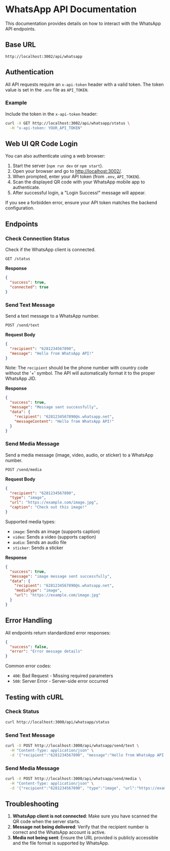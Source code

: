 # WhatsApp API Documentation

This documentation provides details on how to interact with the WhatsApp API endpoints.

## Base URL

```
http://localhost:3002/api/whatsapp
```

## Authentication

All API requests require an `x-api-token` header with a valid token. The token value is set in the `.env` file as `API_TOKEN`.

### Example

Include the token in the `x-api-token` header:

```bash
curl -X GET http://localhost:3002/api/whatsapp/status \
  -H "x-api-token: YOUR_API_TOKEN"
```

## Web UI QR Code Login

You can also authenticate using a web browser:

1. Start the server (`npm run dev` or `npm start`).
2. Open your browser and go to [http://localhost:3002/](http://localhost:3002/).
3. When prompted, enter your API token (from `.env`, `API_TOKEN`).
4. Scan the displayed QR code with your WhatsApp mobile app to authenticate.
5. After successful login, a "Login Success!" message will appear.

If you see a forbidden error, ensure your API token matches the backend configuration.

## Endpoints

### Check Connection Status

Check if the WhatsApp client is connected.

```
GET /status
```

**Response**

```json
{
  "success": true,
  "connected": true
}
```

### Send Text Message

Send a text message to a WhatsApp number.

```
POST /send/text
```

**Request Body**

```json
{
  "recipient": "6281234567890",
  "message": "Hello from WhatsApp API!"
}
```

Note: The `recipient` should be the phone number with country code without the '+' symbol. The API will automatically format it to the proper WhatsApp JID.

**Response**

```json
{
  "success": true,
  "message": "Message sent successfully",
  "data": {
    "recipient": "6281234567890@s.whatsapp.net",
    "messageContent": "Hello from WhatsApp API!"
  }
}
```

### Send Media Message

Send a media message (image, video, audio, or sticker) to a WhatsApp number.

```
POST /send/media
```

**Request Body**

```json
{
  "recipient": "6281234567890",
  "type": "image",
  "url": "https://example.com/image.jpg",
  "caption": "Check out this image!"
}
```

Supported media types:
- `image`: Sends an image (supports caption)
- `video`: Sends a video (supports caption)
- `audio`: Sends an audio file
- `sticker`: Sends a sticker

**Response**

```json
{
  "success": true,
  "message": "image message sent successfully",
  "data": {
    "recipient": "6281234567890@s.whatsapp.net",
    "mediaType": "image",
    "url": "https://example.com/image.jpg"
  }
}
```

## Error Handling

All endpoints return standardized error responses:

```json
{
  "success": false,
  "error": "Error message details"
}
```

Common error codes:
- `400`: Bad Request - Missing required parameters
- `500`: Server Error - Server-side error occurred

## Testing with cURL

### Check Status

```bash
curl http://localhost:3000/api/whatsapp/status
```

### Send Text Message

```bash
curl -X POST http://localhost:3000/api/whatsapp/send/text \
  -H "Content-Type: application/json" \
  -d '{"recipient":"6281234567890", "message":"Hello from WhatsApp API!"}'
```

### Send Media Message

```bash
curl -X POST http://localhost:3000/api/whatsapp/send/media \
  -H "Content-Type: application/json" \
  -d '{"recipient":"6281234567890", "type":"image", "url":"https://example.com/image.jpg", "caption":"Check out this image!"}'
```

## Troubleshooting

1. **WhatsApp client is not connected**: Make sure you have scanned the QR code when the server starts.
2. **Message not being delivered**: Verify that the recipient number is correct and the WhatsApp account is active.
3. **Media not being sent**: Ensure the URL provided is publicly accessible and the file format is supported by WhatsApp.
